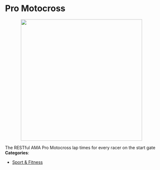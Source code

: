 # Pro Motocross

<p align="center">
    <img width="400" src="https://raw.githubusercontent.com/awesome-apis/awesome-apis/apis/pro-motocross/logo_256x256.png" />
</p>


The RESTful AMA Pro Motocross lap times for every racer on the start gate
**Categories**:

- [Sport & Fitness](https://github/awesome-apis/awesome-apis#sport-and-fitness)



